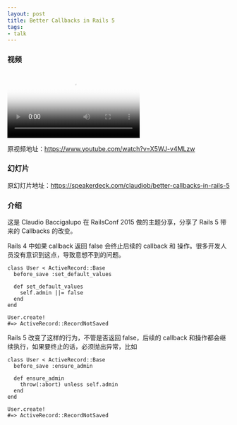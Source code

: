 ```yaml
---
layout: post
title: Better Callbacks in Rails 5
tags:
- talk
---
```


### 视频

<video class="video" poster="/assets/Better-Callbacks-in-Rails-5/poster.jpg" preload controls>
  <source src="/assets/Better-Callbacks-in-Rails-5/video.webm" type="video/webm">
  <source src="/assets/Better-Callbacks-in-Rails-5/video.mp4" type="video/mp4">
</video>

原视频地址：<https://www.youtube.com/watch?v=X5WJ-v4MLzw>

### 幻灯片

<div class="slideshow"
data-slide-name="Better-Callbacks-in-Rails-5" data-slide-start="0"
data-slide-end="92"></div>

原幻灯片地址：<https://speakerdeck.com/claudiob/better-callbacks-in-rails-5>

### 介绍

这是 Claudio Baccigalupo 在 RailsConf 2015
做的主题分享，分享了 Rails 5 带来的 Callbacks 的改变。

Rails 4 中如果 callback 返回 false 会终止后续的 callback 和
操作。很多开发人员没有意识到这点，导致意想不到的问题。

```
class User < ActiveRecord::Base
  before_save :set_default_values

  def set_default_values
    self.admin ||= false
  end
end

User.create!
#=> ActiveRecord::RecordNotSaved
```

Rails 5 改变了这样的行为，不管是否返回 false，后续的 callback
和操作都会继续执行，如果要终止的话，必须抛出异常，比如

```
class User < ActiveRecord::Base
  before_save :ensure_admin

  def ensure_admin
    throw(:abort) unless self.admin
  end
end

User.create!
#=> ActiveRecord::RecordNotSaved
```
